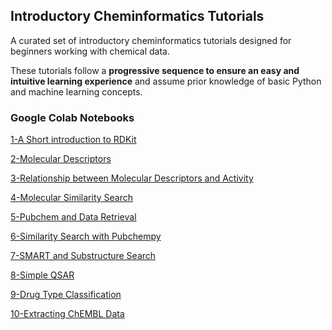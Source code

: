 ##  Introductory Cheminformatics Tutorials 

A curated set of introductory cheminformatics tutorials designed for beginners working with chemical data. 

These tutorials follow a **progressive sequence to ensure an easy and intuitive learning experience** and assume prior knowledge of basic Python and machine learning concepts.


### **Google Colab Notebooks**

[1-A Short introduction to RDKit](https://colab.research.google.com/github/sofia-sunny/Introductory_Tutorials/blob/main/01_Intro_ChemInfo.ipynb)

[2-Molecular Descriptors](https://colab.research.google.com/github/sofia-sunny/Introductory_Tutorials/blob/main/02_Molecular_Descriptors.ipynb)

[3-Relationship between Molecular Descriptors and Activity](https://colab.research.google.com/github/sofia-sunny/Introductory_Tutorials/blob/main/03_Descriptor_Activity_Relation.ipynb)

[4-Molecular Similarity Search](https://colab.research.google.com/github/sofia-sunny/Introductory_Tutorials/blob/main/04_Molecular_Similarity.ipynb)


[5-Pubchem and Data Retrieval](https://colab.research.google.com/github/sofia-sunny/Introductory_Tutorials/blob/main/05_Pubchem_Data_Retrieval.ipynb)


[6-Similarity Search with Pubchempy](https://colab.research.google.com/github/sofia-sunny/Introductory_Tutorials/blob/main/06_Similarity_Search_with_Pubchempy.ipynb)


[7-SMART and Substructure Search](https://colab.research.google.com/github/sofia-sunny/Short_Introductory_Tutorials/blob/main/07_SMART_substructure_search.ipynb)

[8-Simple QSAR](https://colab.research.google.com/github/sofia-sunny/Short_Introductory_Tutorials/blob/main/08_Simple_QSAR.ipynb)

[9-Drug Type Classification](https://colab.research.google.com/github/sofia-sunny/Short_Introductory_Tutorials/blob/main/09_Drug_Type_Classification.ipynb)

[10-Extracting ChEMBL Data](https://colab.research.google.com/github/sofia-sunny/Introductory_Tutorials/blob/main/10_Extracting__ChEMBL_Data.ipynb)
